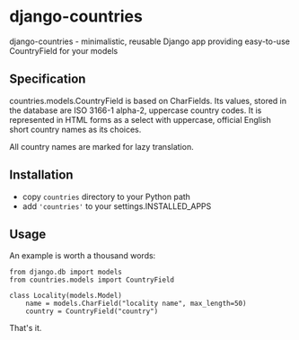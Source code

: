django-countries
================

django-countries - minimalistic, reusable Django app providing easy-to-use
CountryField for your models

Specification
-------------

countries.models.CountryField is based on CharFields. Its values, stored
in the database are ISO 3166-1 alpha-2, uppercase country codes. It is
represented in HTML forms as a select with uppercase, official English
short country names as its choices.

All country names are marked for lazy translation.

Installation
------------

- copy `countries` directory to your Python path
- add `'countries'` to your settings.INSTALLED_APPS

Usage
-----

An example is worth a thousand words:

    from django.db import models
    from countries.models import CountryField

    class Locality(models.Model)
        name = models.CharField("locality name", max_length=50)
        country = CountryField("country")

That's it.

